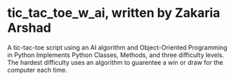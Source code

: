 # tic_tac_toe_w_ai, written by Zakaria Arshad
A tic-tac-toe script using an AI algorithm and Object-Oriented Programming in Python
Implements Python Classes, Methods, and three difficulty levels.
The hardest difficulty uses an algorithm to guarentee a win or draw for the computer each time.
